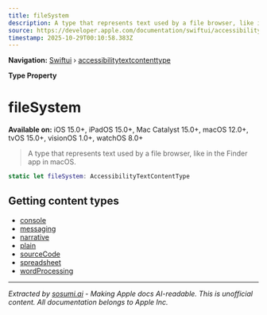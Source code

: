 ```yaml
---
title: fileSystem
description: A type that represents text used by a file browser, like in the Finder app in macOS.
source: https://developer.apple.com/documentation/swiftui/accessibilitytextcontenttype/filesystem
timestamp: 2025-10-29T00:10:58.383Z
---
```


**Navigation:** [Swiftui](/documentation/swiftui) › [accessibilitytextcontenttype](/documentation/swiftui/accessibilitytextcontenttype)

**Type Property**

# fileSystem

**Available on:** iOS 15.0+, iPadOS 15.0+, Mac Catalyst 15.0+, macOS 12.0+, tvOS 15.0+, visionOS 1.0+, watchOS 8.0+

> A type that represents text used by a file browser, like in the Finder app in macOS.

```swift
static let fileSystem: AccessibilityTextContentType
```

## Getting content types

- [console](/documentation/swiftui/accessibilitytextcontenttype/console)
- [messaging](/documentation/swiftui/accessibilitytextcontenttype/messaging)
- [narrative](/documentation/swiftui/accessibilitytextcontenttype/narrative)
- [plain](/documentation/swiftui/accessibilitytextcontenttype/plain)
- [sourceCode](/documentation/swiftui/accessibilitytextcontenttype/sourcecode)
- [spreadsheet](/documentation/swiftui/accessibilitytextcontenttype/spreadsheet)
- [wordProcessing](/documentation/swiftui/accessibilitytextcontenttype/wordprocessing)

---

*Extracted by [sosumi.ai](https://sosumi.ai) - Making Apple docs AI-readable.*
*This is unofficial content. All documentation belongs to Apple Inc.*
